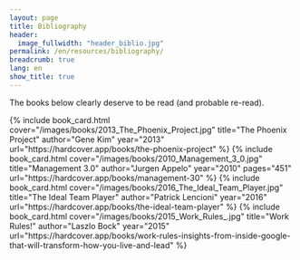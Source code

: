 ```yaml
---
layout: page
title: Bibliography
header:
  image_fullwidth: "header_biblio.jpg"
permalink: /en/resources/bibliography/
breadcrumb: true
lang: en
show_title: true
---
```


The books below clearly deserve to be read (and probable re-read).

<div class="book-cards-grid">
  {% include book_card.html
    cover="/images/books/2013_The_Phoenix_Project.jpg"
    title="The Phoenix Project"
    author="Gene Kim"
    year="2013"
    url="https://hardcover.app/books/the-phoenix-project"
  %}
  {% include book_card.html
    cover="/images/books/2010_Management_3_0.jpg"
    title="Management 3.0"
    author="Jurgen Appelo"
    year="2010"
    pages="451"
    url="https://hardcover.app/books/management-30"
  %}
  {% include book_card.html
    cover="/images/books/2016_The_Ideal_Team_Player.jpg"
    title="The Ideal Team Player"
    author="Patrick Lencioni"
    year="2016"
    url="https://hardcover.app/books/the-ideal-team-player"
  %}
  {% include book_card.html
    cover="/images/books/2015_Work_Rules_.jpg"
    title="Work Rules!"
    author="Laszlo Bock"
    year="2015"
    url="https://hardcover.app/books/work-rules-insights-from-inside-google-that-will-transform-how-you-live-and-lead"
  %}
</div>
